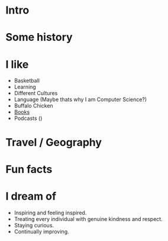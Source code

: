 # Intro

# Some history

# I like

- Basketball
- Learning
- Different Cultures
- Language (Maybe thats why I am Computer Science?)
- Buffalo Chicken
- [Books](https://www.goodreads.com/mdangelo)
- Podcasts ()

# Travel / Geography

# Fun facts

# I dream of

- Inspiring and feeling inspired.
- Treating every individual with genuine kindness and respect.
- Staying curious.
- Continually improving.